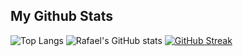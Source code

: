 ## My Github Stats

![Top Langs](https://github-readme-stats.vercel.app/api/top-langs/?username=RafaelMagalhaes92&layout=compact&theme=radical)
![Rafael's GitHub stats](https://github-readme-stats.vercel.app/api?username=RafaelMagalhaes92&show_icons=true&theme=synthwave&hide_border=true)
[![GitHub Streak](https://streak-stats.demolab.com/?user=RafaelMagalhaes92&theme=dracula&hide_border=true)](https://git.io/streak-stats&)
